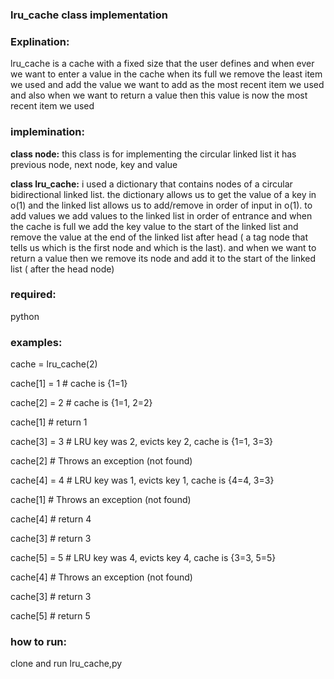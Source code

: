 ### **lru_cache class implementation**

### **Explination:**
lru_cache is a cache with a fixed size that the user defines and when ever we want to enter a value in the cache when its full we remove the least item we used and add the value we want to add as the most recent item we used and also when we want to return a value then this value is now the most recent item we used

### **implemination:**
**class node:**
this class is for implementing the circular linked list it has previous node, next node, key and value 

**class lru_cache:**
i used a dictionary that contains nodes of a circular bidirectional linked list. the dictionary allows us to get the value of a key in o(1) and the linked list allows us to add/remove in order of input in o(1). to add values we add values to the linked list in order of entrance and when the cache is full we add the key value to the start of the linked list and remove the value at the end of the linked list after head ( a tag node that tells us which is the first node and which is the last). and when we want to return a value then we remove its node and add it to the start of the linked list ( after the head node)

### **required:**
python

### examples:
cache = lru_cache(2)

cache[1] = 1 # cache is {1=1}

cache[2] = 2 # cache is {1=1, 2=2}

cache[1] # return 1

cache[3] = 3 # LRU key was 2, evicts key 2, cache is {1=1, 3=3}

cache[2] # Throws an exception (not found)

cache[4] = 4 # LRU key was 1, evicts key 1, cache is {4=4, 3=3}

cache[1] # Throws an exception (not found)

cache[4] # return 4

cache[3] # return 3

cache[5] = 5 # LRU key was 4, evicts key 4, cache is {3=3, 5=5}

cache[4] # Throws an exception (not found)

cache[3] # return 3

cache[5] # return 5

### **how to run:**
clone and run lru_cache,py




